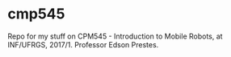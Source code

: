 # cmp545
Repo for my stuff on CPM545 - Introduction to Mobile Robots, at INF/UFRGS, 2017/1. Professor Edson Prestes.
